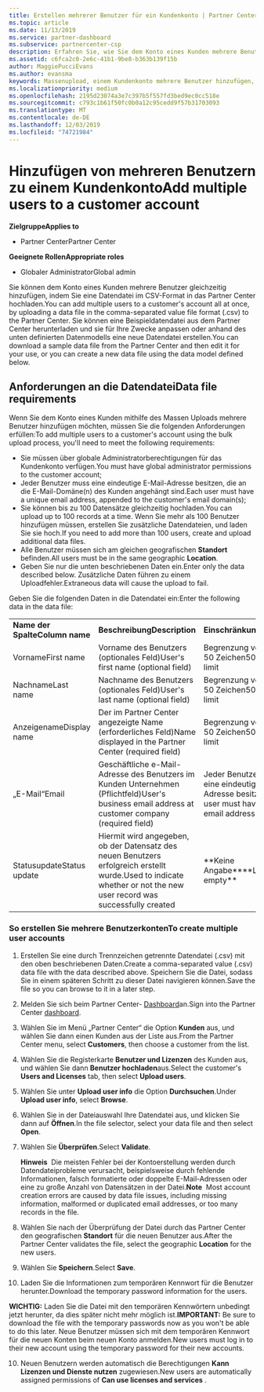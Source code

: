```yaml
---
title: Erstellen mehrerer Benutzer für ein Kundenkonto | Partner Center
ms.topic: article
ms.date: 11/13/2019
ms.service: partner-dashboard
ms.subservice: partnercenter-csp
description: Erfahren Sie, wie Sie dem Konto eines Kunden mehrere Benutzer gleichzeitig hinzufügen, indem Sie eine Datendatei im CSV-Dateiformat (Comma-Separated Value File Format) in Partner Center hochladen.
ms.assetid: c6fca2c0-2e6c-41b1-9be8-b363b139f15b
author: MaggiePucciEvans
ms.author: evansma
keywords: Massenupload, einem Kundenkonto mehrere Benutzer hinzufügen, Benutzer eines Kunden hinzufügen, Massenupload der Benutzer eines Kunden, Kundenkonto, Kundenbenutzer, Benutzer
ms.localizationpriority: medium
ms.openlocfilehash: 2195d23074a3e7c397b5f557fd3bed9ec0cc518e
ms.sourcegitcommit: c793c1b61f50fc0b0a12c95cedd9f57b31703093
ms.translationtype: MT
ms.contentlocale: de-DE
ms.lasthandoff: 12/03/2019
ms.locfileid: "74721984"
---
```

# <a name="add-multiple-users-to-a-customer-account"></a><span data-ttu-id="ffb00-104">Hinzufügen von mehreren Benutzern zu einem Kundenkonto</span><span class="sxs-lookup"><span data-stu-id="ffb00-104">Add multiple users to a customer account</span></span>

<span data-ttu-id="ffb00-105">**Zielgruppe**</span><span class="sxs-lookup"><span data-stu-id="ffb00-105">**Applies to**</span></span>

- <span data-ttu-id="ffb00-106">Partner Center</span><span class="sxs-lookup"><span data-stu-id="ffb00-106">Partner Center</span></span>

<span data-ttu-id="ffb00-107">**Geeignete Rollen**</span><span class="sxs-lookup"><span data-stu-id="ffb00-107">**Appropriate roles**</span></span>

- <span data-ttu-id="ffb00-108">Globaler Administrator</span><span class="sxs-lookup"><span data-stu-id="ffb00-108">Global admin</span></span>

<span data-ttu-id="ffb00-109">Sie können dem Konto eines Kunden mehrere Benutzer gleichzeitig hinzufügen, indem Sie eine Datendatei im CSV-Format in das Partner Center hochladen.</span><span class="sxs-lookup"><span data-stu-id="ffb00-109">You can add multiple users to a customer's account all at once, by uploading a data file in the comma-separated value file format (.csv) to the Partner Center.</span></span> <span data-ttu-id="ffb00-110">Sie können eine Beispieldatendatei aus dem Partner Center herunterladen und sie für Ihre Zwecke anpassen oder anhand des unten definierten Datenmodells eine neue Datendatei erstellen.</span><span class="sxs-lookup"><span data-stu-id="ffb00-110">You can download a sample data file from the Partner Center and then edit it for your use, or you can create a new data file using the data model defined below.</span></span>

## <a href="" id="creatingtheimportcsvfile"></a><span data-ttu-id="ffb00-111">Anforderungen an die Datendatei</span><span class="sxs-lookup"><span data-stu-id="ffb00-111">Data file requirements</span></span>

<span data-ttu-id="ffb00-112">Wenn Sie dem Konto eines Kunden mithilfe des Massen Uploads mehrere Benutzer hinzufügen möchten, müssen Sie die folgenden Anforderungen erfüllen:</span><span class="sxs-lookup"><span data-stu-id="ffb00-112">To add multiple users to a customer's account using the bulk upload process, you'll need to meet the following requirements:</span></span>

- <span data-ttu-id="ffb00-113">Sie müssen über globale Administratorberechtigungen für das Kundenkonto verfügen.</span><span class="sxs-lookup"><span data-stu-id="ffb00-113">You must have global administrator permissions to the customer account;</span></span>
- <span data-ttu-id="ffb00-114">Jeder Benutzer muss eine eindeutige E-Mail-Adresse besitzen, die an die E-Mail-Domäne(n) des Kunden angehängt sind.</span><span class="sxs-lookup"><span data-stu-id="ffb00-114">Each user must have a unique email address, appended to the customer's email domain(s);</span></span>
- <span data-ttu-id="ffb00-115">Sie können bis zu 100 Datensätze gleichzeitig hochladen.</span><span class="sxs-lookup"><span data-stu-id="ffb00-115">You can upload up to 100 records at a time.</span></span> <span data-ttu-id="ffb00-116">Wenn Sie mehr als 100 Benutzer hinzufügen müssen, erstellen Sie zusätzliche Datendateien, und laden Sie sie hoch.</span><span class="sxs-lookup"><span data-stu-id="ffb00-116">If you need to add more than 100 users, create and upload additional data files.</span></span>
- <span data-ttu-id="ffb00-117">Alle Benutzer müssen sich am gleichen geografischen **Standort** befinden.</span><span class="sxs-lookup"><span data-stu-id="ffb00-117">All users must be in the same geographic **Location**.</span></span>
- <span data-ttu-id="ffb00-118">Geben Sie nur die unten beschriebenen Daten ein.</span><span class="sxs-lookup"><span data-stu-id="ffb00-118">Enter only the data described below.</span></span> <span data-ttu-id="ffb00-119">Zusätzliche Daten führen zu einem Uploadfehler.</span><span class="sxs-lookup"><span data-stu-id="ffb00-119">Extraneous data will cause the upload to fail.</span></span>

<span data-ttu-id="ffb00-120">Geben Sie die folgenden Daten in die Datendatei ein:</span><span class="sxs-lookup"><span data-stu-id="ffb00-120">Enter the following data in the data file:</span></span>

|                 |                                                                              |                                            |
|-----------------|------------------------------------------------------------------------------|--------------------------------------------|
| <span data-ttu-id="ffb00-121">**Name der Spalte**</span><span class="sxs-lookup"><span data-stu-id="ffb00-121">**Column name**</span></span> | <span data-ttu-id="ffb00-122">**Beschreibung**</span><span class="sxs-lookup"><span data-stu-id="ffb00-122">**Description**</span></span>                                                              | <span data-ttu-id="ffb00-123">**Einschränkung**</span><span class="sxs-lookup"><span data-stu-id="ffb00-123">**Limitation**</span></span>                             |
| <span data-ttu-id="ffb00-124">Vorname</span><span class="sxs-lookup"><span data-stu-id="ffb00-124">First name</span></span>      | <span data-ttu-id="ffb00-125">Vorname des Benutzers (optionales Feld)</span><span class="sxs-lookup"><span data-stu-id="ffb00-125">User's first name (optional field)</span></span>                                           | <span data-ttu-id="ffb00-126">Begrenzung von 50 Zeichen</span><span class="sxs-lookup"><span data-stu-id="ffb00-126">50-character limit</span></span>                         |
| <span data-ttu-id="ffb00-127">Nachname</span><span class="sxs-lookup"><span data-stu-id="ffb00-127">Last name</span></span>       | <span data-ttu-id="ffb00-128">Nachname des Benutzers (optionales Feld)</span><span class="sxs-lookup"><span data-stu-id="ffb00-128">User's last name (optional field)</span></span>                                            | <span data-ttu-id="ffb00-129">Begrenzung von 50 Zeichen</span><span class="sxs-lookup"><span data-stu-id="ffb00-129">50-character limit</span></span>                         |
| <span data-ttu-id="ffb00-130">Anzeigename</span><span class="sxs-lookup"><span data-stu-id="ffb00-130">Display name</span></span>    | <span data-ttu-id="ffb00-131">Der im Partner Center angezeigte Name (erforderliches Feld)</span><span class="sxs-lookup"><span data-stu-id="ffb00-131">Name displayed in the Partner Center (required field)</span></span>                            | <span data-ttu-id="ffb00-132">Begrenzung von 50 Zeichen</span><span class="sxs-lookup"><span data-stu-id="ffb00-132">50-character limit</span></span>                         |
| <span data-ttu-id="ffb00-133">„E-Mail“</span><span class="sxs-lookup"><span data-stu-id="ffb00-133">Email</span></span>           | <span data-ttu-id="ffb00-134">Geschäftliche e-Mail-Adresse des Benutzers im Kunden Unternehmen (Pflichtfeld)</span><span class="sxs-lookup"><span data-stu-id="ffb00-134">User's business email address at customer company (required field)</span></span>           | <span data-ttu-id="ffb00-135">Jeder Benutzer muss eine eindeutige E-Mail-Adresse besitzen.</span><span class="sxs-lookup"><span data-stu-id="ffb00-135">Each user must have a unique email address</span></span> |
| <span data-ttu-id="ffb00-136">Statusupdate</span><span class="sxs-lookup"><span data-stu-id="ffb00-136">Status update</span></span>   | <span data-ttu-id="ffb00-137">Hiermit wird angegeben, ob der Datensatz des neuen Benutzers erfolgreich erstellt wurde.</span><span class="sxs-lookup"><span data-stu-id="ffb00-137">Used to indicate whether or not the new user record was successfully created</span></span> | <span data-ttu-id="ffb00-138">\*\*Keine Angabe\*\*</span><span class="sxs-lookup"><span data-stu-id="ffb00-138">\*\*Leave empty\*\*</span></span>                        |

### <a href="" id="createmultipleuseraccounts"></a><span data-ttu-id="ffb00-139">So erstellen Sie mehrere Benutzerkonten</span><span class="sxs-lookup"><span data-stu-id="ffb00-139">To create multiple user accounts</span></span>

<a href="" id="creatingtheaccounts"></a>

1. <span data-ttu-id="ffb00-140">Erstellen Sie eine durch Trennzeichen getrennte Datendatei (.csv) mit den oben beschriebenen Daten.</span><span class="sxs-lookup"><span data-stu-id="ffb00-140">Create a comma-separated value (.csv) data file with the data described above.</span></span> <span data-ttu-id="ffb00-141">Speichern Sie die Datei, sodass Sie in einem späteren Schritt zu dieser Datei navigieren können.</span><span class="sxs-lookup"><span data-stu-id="ffb00-141">Save the file so you can browse to it in a later step.</span></span>

2. <span data-ttu-id="ffb00-142">Melden Sie sich beim Partner Center- [Dashboard](https://partner.microsoft.com/dashboard)an.</span><span class="sxs-lookup"><span data-stu-id="ffb00-142">Sign into the Partner Center [dashboard](https://partner.microsoft.com/dashboard).</span></span>

3. <span data-ttu-id="ffb00-143">Wählen Sie im Menü „Partner Center“ die Option **Kunden** aus, und wählen Sie dann einen Kunden aus der Liste aus.</span><span class="sxs-lookup"><span data-stu-id="ffb00-143">From the Partner Center menu, select **Customers**, then choose a customer from the list.</span></span>

4. <span data-ttu-id="ffb00-144">Wählen Sie die Registerkarte **Benutzer und Lizenzen** des Kunden aus, und wählen Sie dann **Benutzer hochladen**aus.</span><span class="sxs-lookup"><span data-stu-id="ffb00-144">Select the customer's **Users and Licenses** tab, then select **Upload users**.</span></span>

5. <span data-ttu-id="ffb00-145">Wählen Sie unter **Upload user info** die Option **Durchsuchen**.</span><span class="sxs-lookup"><span data-stu-id="ffb00-145">Under **Upload user info**, select **Browse**.</span></span>

6. <span data-ttu-id="ffb00-146">Wählen Sie in der Dateiauswahl Ihre Datendatei aus, und klicken Sie dann auf **Öffnen**.</span><span class="sxs-lookup"><span data-stu-id="ffb00-146">In the file selector, select your data file and then select **Open**.</span></span>

7. <span data-ttu-id="ffb00-147">Wählen Sie **Überprüfen**.</span><span class="sxs-lookup"><span data-stu-id="ffb00-147">Select **Validate**.</span></span>

    <span data-ttu-id="ffb00-148">**Hinweis**  Die meisten Fehler bei der Kontoerstellung werden durch Datendateiprobleme verursacht, beispielsweise durch fehlende Informationen, falsch formatierte oder doppelte E-Mail-Adressen oder eine zu große Anzahl von Datensätzen in der Datei.</span><span class="sxs-lookup"><span data-stu-id="ffb00-148">**Note**  Most account creation errors are caused by data file issues, including missing information, malformed or duplicated email addresses, or too many records in the file.</span></span>

8. <span data-ttu-id="ffb00-149">Wählen Sie nach der Überprüfung der Datei durch das Partner Center den geografischen **Standort** für die neuen Benutzer aus.</span><span class="sxs-lookup"><span data-stu-id="ffb00-149">After the Partner Center validates the file, select the geographic **Location** for the new users.</span></span>
9. <span data-ttu-id="ffb00-150">Wählen Sie **Speichern**.</span><span class="sxs-lookup"><span data-stu-id="ffb00-150">Select **Save**.</span></span>
10. <span data-ttu-id="ffb00-151">Laden Sie die Informationen zum temporären Kennwort für die Benutzer herunter.</span><span class="sxs-lookup"><span data-stu-id="ffb00-151">Download the temporary password information for the users.</span></span>

<span data-ttu-id="ffb00-152">**WICHTIG:** Laden Sie die Datei mit den temporären Kennwörtern unbedingt jetzt herunter, da dies später nicht mehr möglich ist.</span><span class="sxs-lookup"><span data-stu-id="ffb00-152">**IMPORTANT:** Be sure to download the file with the temporary passwords now as you won't be able to do this later.</span></span> <span data-ttu-id="ffb00-153">Neue Benutzer müssen sich mit dem temporären Kennwort für die neuen Konten beim neuen Konto anmelden.</span><span class="sxs-lookup"><span data-stu-id="ffb00-153">New users must log in to their new account using the temporary password for their new accounts.</span></span>

10. <span data-ttu-id="ffb00-154">Neuen Benutzern werden automatisch die Berechtigungen **Kann Lizenzen und Dienste nutzen** zugewiesen.</span><span class="sxs-lookup"><span data-stu-id="ffb00-154">New users are automatically assigned permissions of **Can use licenses and services** .</span></span> 

 

 



